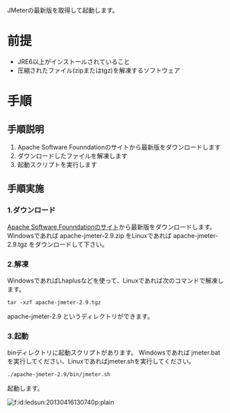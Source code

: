 JMeterの最新版を取得して起動します。

# 前提

- JRE6以上がインストールされていること
- 圧縮されたファイル(zipまたはtgz)を解凍するソフトウェア

# 手順

## 手順説明
1. Apache Software Founndationのサイトから最新版をダウンロードします
2. ダウンロードしたファイルを解凍します
3. 起動スクリプトを実行します

## 手順実施
### 1.ダウンロード
[Apache Software Founndationのサイト](http://jmeter.apache.org/download_jmeter.cgi)から最新版をダウンロードします。
Windowsであれば apache-jmeter-2.9.zip をLinuxであれば apache-jmeter-2.9.tgz をダウンロードして下さい。

### 2.解凍
WindowsであればLhaplusなどを使って、Linuxであれば次のコマンドで解凍します。
```
tar -xzf apache-jmeter-2.9.tgz
```
apache-jmeter-2.9 というディレクトリができます。

### 3.起動
binディレクトリに起動スクリプトがあります。
Windowsであれば jmeter.bat を実行してください、Linuxであればjmeter.shを実行してください。

```
./apache-jmeter-2.9/bin/jmeter.sh
```
起動します。
<p><span itemscope itemtype="http://schema.org/Photograph"><img src="http://cdn-ak.f.st-hatena.com/images/fotolife/l/ledsun/20130416/20130416130740.png" alt="f:id:ledsun:20130416130740p:plain" title="f:id:ledsun:20130416130740p:plain" class="hatena-fotolife" itemprop="image"></span></p>

